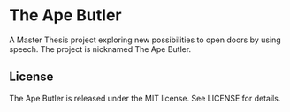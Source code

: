 # The Ape Butler
A Master Thesis project exploring new possibilities to open doors by using speech. The project is nicknamed The Ape Butler.

## License
The Ape Butler is released under the MIT license. See LICENSE for details.